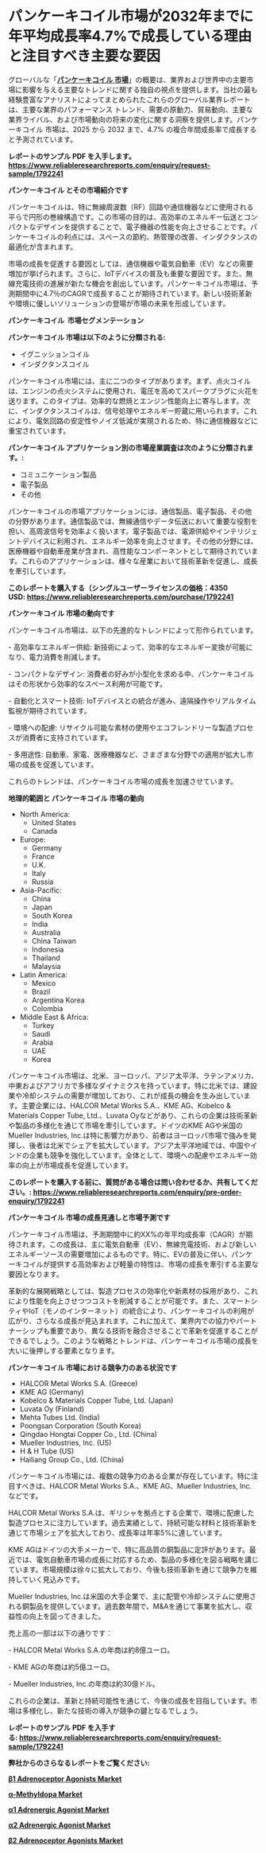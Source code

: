 <p><h1>パンケーキコイル市場が2032年までに年平均成長率4.7%で成長している理由と注目すべき主要な要因</h1></p><p>グローバルな「<a href="https://www.reliableresearchreports.com/pancake-coil-r1792241?utm_campaign=107&utm_medium=6&utm_source=Github&utm_content=ia&utm_term=21032025&utm_id=pancake-coil"><strong>パンケーキコイル 市場</strong></a>」の概要は、業界および世界中の主要市場に影響を与える主要なトレンドに関する独自の視点を提供します。当社の最も経験豊富なアナリストによってまとめられたこれらのグローバル業界レポートは、主要な業界のパフォーマンス トレンド、需要の原動力、貿易動向、主要な業界ライバル、および市場動向の将来の変化に関する洞察を提供します。パンケーキコイル 市場は、2025 から 2032 まで、4.7% の複合年間成長率で成長すると予測されています。</p>
<p><strong>レポートのサンプル PDF を入手します。</strong><strong><a href="https://www.reliableresearchreports.com/enquiry/request-sample/1792241?utm_campaign=107&utm_medium=6&utm_source=Github&utm_content=ia&utm_term=21032025&utm_id=pancake-coil">https://www.reliableresearchreports.com/enquiry/request-sample/1792241</a></strong></p>
<p><strong>パンケーキコイル とその市場紹介です</strong></p>
<p><p>パンケーキコイルは、特に無線周波数（RF）回路や通信機器などに使用される平らで円形の巻線構造です。この市場の目的は、高効率のエネルギー伝送とコンパクトなデザインを提供することで、電子機器の性能を向上させることです。パンケーキコイルの利点には、スペースの節約、熱管理の改善、インダクタンスの最適化が含まれます。</p><p>市場の成長を促進する要因としては、通信機器や電気自動車（EV）などの需要増加が挙げられます。さらに、IoTデバイスの普及も重要な要因です。また、無線充電技術の進展が新たな機会を創出しています。パンケーキコイル市場は、予測期間中に4.7％のCAGRで成長することが期待されています。新しい技術革新や環境に優しいソリューションの登場が市場の未来を形成しています。</p><strong><a href="|AUTHORITHY_DOMAIN_URL|?utm_campaign=107&utm_medium=6&utm_source=Github&utm_content=ia&utm_term=21032025&utm_id=pancake-coil"></a></strong></p>
<p><strong>パンケーキコイル&nbsp;</strong><strong>&nbsp;市場セグメンテーション</strong></p>
<p><strong>パンケーキコイル 市場は以下のように分類される:</strong>&nbsp;</p>
<p><ul><li>イグニッションコイル</li><li>インダクタンスコイル</li></ul></p>
<p><p>パンケーキコイル市場には、主に二つのタイプがあります。まず、点火コイルは、エンジンの点火システムに使用され、電圧を高めてスパークプラグに火花を送ります。このタイプは、効率的な燃焼とエンジン性能向上に寄与します。次に、インダクタンスコイルは、信号処理やエネルギー貯蔵に用いられます。これにより、電気回路の安定性やノイズ低減が実現されるため、特に通信機器などに重宝されています。</p></p>
<p><strong> パンケーキコイル アプリケーション別の市場産業調査は次のように分類されます。:</strong></p>
<p><ul><li>コミュニケーション製品</li><li>電子製品</li><li>その他</li></ul></p>
<p><p>パンケーキコイルの市場アプリケーションには、通信製品、電子製品、その他の分野があります。通信製品では、無線通信やデータ伝送において重要な役割を担い、高周波信号を効率よく扱います。電子製品では、電源供給やインテリジェントデバイスに利用され、エネルギー効率を向上させます。その他の分野には、医療機器や自動車産業が含まれ、高性能なコンポーネントとして期待されています。これらのアプリケーションは、様々な産業において技術革新を促進し、成長を牽引しています。</p></p>
<p><strong>このレポートを購入する（シングルユーザーライセンスの価格：4350 USD:</strong><strong>&nbsp;<a href="https://www.reliableresearchreports.com/purchase/1792241?utm_campaign=107&utm_medium=6&utm_source=Github&utm_content=ia&utm_term=21032025&utm_id=pancake-coil">https://www.reliableresearchreports.com/purchase/1792241</a></strong></p>
<p><strong>パンケーキコイル 市場の動向です</strong></p>
<p><p>パンケーキコイル市場は、以下の先進的なトレンドによって形作られています。</p><p>- 高効率なエネルギー供給: 新技術によって、効率的なエネルギー変換が可能になり、電力消費を削減します。</p><p>- コンパクトなデザイン: 消費者の好みが小型化を求める中、パンケーキコイルはその形状から効率的なスペース利用が可能です。</p><p>- 自動化とスマート技術: IoTデバイスとの統合が進み、遠隔操作やリアルタイム監視が期待されています。</p><p>- 環境への配慮: リサイクル可能な素材の使用やエコフレンドリーな製造プロセスが消費者に支持されています。</p><p>- 多用途性: 自動車、家電、医療機器など、さまざまな分野での適用が拡大し市場の成長を促進しています。</p><p>これらのトレンドは、パンケーキコイル市場の成長を加速させています。</p></p>
<p><strong>地理的範囲と パンケーキコイル 市場の動向</strong></p>
<p><ul>
    <li>
        North America:
        <ul>
            <li>United States</li>
            <li>Canada</li>
        </ul>
    </li>
    <li>
        Europe:
        <ul>
            <li>Germany</li>
            <li>France</li>
            <li>U.K.</li>
            <li>Italy</li>
            <li>Russia</li>
        </ul>
    </li>
    <li>
        Asia-Pacific:
        <ul>
            <li>China</li>
            <li>Japan</li>
            <li>South Korea</li>
            <li>India</li>
            <li>Australia</li>
            <li>China Taiwan</li>
            <li>Indonesia</li>
            <li>Thailand</li>
            <li>Malaysia</li>
        </ul>
    </li>
    <li>
        Latin America:
        <ul>
            <li>Mexico</li>
            <li>Brazil</li>
            <li>Argentina Korea</li>
            <li>Colombia</li>
        </ul>
    </li>
    <li>
        Middle East & Africa:
        <ul>
            <li>Turkey</li>
            <li>Saudi</li>
            <li>Arabia</li>
            <li>UAE</li>
            <li>Korea</li>
        </ul>
    </li>
    </ul></p>
<p><p>パンケーキコイル市場は、北米、ヨーロッパ、アジア太平洋、ラテンアメリカ、中東およびアフリカで多様なダイナミクスを持っています。特に北米では、建設業や冷却システムの需要が増加しており、これが成長の機会を生み出しています。主要企業には、HALCOR Metal Works S.A.、KME AG、Kobelco & Materials Copper Tube, Ltd.、Luvata Oyなどがあり、これらの企業は技術革新や製品の多様化を通じて市場を牽引しています。ドイツのKME AGや米国のMueller Industries, Inc.は特に影響力があり、前者はヨーロッパ市場で強みを発揮し、後者は北米でシェアを拡大しています。アジア太平洋地域では、中国やインドの企業も競争を強化しています。全体として、環境への配慮やエネルギー効率の向上が市場成長を促進しています。</p></p>
<p><strong>このレポートを購入する前に、質問がある場合は問い合わせるか、共有してください。:&nbsp;<a href="https://www.reliableresearchreports.com/enquiry/pre-order-enquiry/1792241?utm_campaign=107&utm_medium=6&utm_source=Github&utm_content=ia&utm_term=21032025&utm_id=pancake-coil">https://www.reliableresearchreports.com/enquiry/pre-order-enquiry/1792241</a></strong></p>
<p><strong>パンケーキコイル 市場の成長見通しと市場予測です</strong></p>
<p><p>パンケーキコイル市場は、予測期間中に約XX%の年平均成長率（CAGR）が期待されます。この成長は、主に電気自動車（EV）、無線充電技術、および新しいエネルギーソースの需要増加によるものです。特に、EVの普及に伴い、パンケーキコイルが提供する高効率および軽量の特性は、市場の成長を牽引する主要な要因となります。</p><p>革新的な展開戦略としては、製造プロセスの効率化や新素材の採用があり、これにより性能を向上させつつコストを削減することが可能です。また、スマートシティやIoT（モノのインターネット）の統合により、パンケーキコイルの利用が広がり、さらなる成長が見込まれます。これに加えて、業界内での協力やパートナーシップも重要であり、異なる技術を融合させることで革新を促進することができるでしょう。このような戦略とトレンドは、パンケーキコイル市場の成長を大いに後押しする要素となります。</p></p>
<p><strong>パンケーキコイル 市場における競争力のある状況です</strong></p>
<p><ul><li>HALCOR Metal Works S.A. (Greece)</li><li>KME AG (Germany)</li><li>Kobelco & Materials Copper Tube, Ltd. (Japan)</li><li>Luvata Oy (Finland)</li><li>Mehta Tubes Ltd. (India)</li><li>Poongsan Corporation (South Korea)</li><li>Qingdao Hongtai Copper Co., Ltd. (China)</li><li>Mueller Industries, Inc. (US)</li><li>H & H Tube (US)</li><li>Hailiang Group Co., Ltd. (China)</li></ul></p>
<p><p>パンケーキコイル市場には、複数の競争力のある企業が存在しています。特に注目すべきは、HALCOR Metal Works S.A.、KME AG、Mueller Industries, Inc.などです。</p><p>HALCOR Metal Works S.A.は、ギリシャを拠点とする企業で、環境に配慮した製造プロセスに注力しています。過去実績として、持続可能な材料と技術革新を通じて市場シェアを拡大しており、成長率は年率5%に達しています。</p><p>KME AGはドイツの大手メーカーで、特に高品質の銅製品に定評があります。最近では、電気自動車市場の成長に対応するため、製品の多様化を図る戦略を講じています。市場規模は徐々に拡大しており、今後も技術革新を通じて競争力を維持していく見込みです。</p><p>Mueller Industries, Inc.は米国の大手企業で、主に配管や冷却システムに使用される銅製品を提供しています。過去数年間で、M&Aを通じて事業を拡大し、収益性の向上を図ってきました。</p><p>売上高の一部は以下の通りです：</p><p>- HALCOR Metal Works S.A.の年商は約8億ユーロ。</p><p>- KME AGの年商は約5億ユーロ。</p><p>- Mueller Industries, Inc.の年商は約30億ドル。</p><p>これらの企業は、革新と持続可能性を通じて、今後の成長を目指しています。市場は多様化し、新たな技術の導入が競争の鍵となるでしょう。</p></p>
<p><strong>レポートのサンプル PDF を入手する:&nbsp;<a href="https://www.reliableresearchreports.com/enquiry/request-sample/1792241?utm_campaign=107&utm_medium=6&utm_source=Github&utm_content=ia&utm_term=21032025&utm_id=pancake-coil">https://www.reliableresearchreports.com/enquiry/request-sample/1792241</a></strong></p>
<p></p>
<p></p>
<p></p>
<p></p>
<p><strong>弊社からのさらなるレポートをご覧ください:</strong></p>
<p><strong><p><a href="https://github.com/reahmmunises/Market-Research-Report-List-1/blob/main/b1-adrenoceptor-agonists-market.md?utm_campaign=107&utm_medium=6&utm_source=Github&utm_content=ia&utm_term=21032025&utm_id=pancake-coil">β1 Adrenoceptor Agonists Market</a></p><p><a href="https://github.com/latzerelfigo48/Market-Research-Report-List-1/blob/main/a-methyldopa-market.md?utm_campaign=107&utm_medium=6&utm_source=Github&utm_content=ia&utm_term=21032025&utm_id=pancake-coil">α-Methyldopa Market</a></p><p><a href="https://github.com/pilukypalis/Market-Research-Report-List-1/blob/main/a1-adrenergic-agonist-market.md?utm_campaign=107&utm_medium=6&utm_source=Github&utm_content=ia&utm_term=21032025&utm_id=pancake-coil">α1 Adrenergic Agonist Market</a></p><p><a href="https://github.com/jugutstam/Market-Research-Report-List-1/blob/main/a2-adrenergic-agonist-market.md?utm_campaign=107&utm_medium=6&utm_source=Github&utm_content=ia&utm_term=21032025&utm_id=pancake-coil">α2 Adrenergic Agonist Market</a></p><p><a href="https://github.com/moratronak3q/Market-Research-Report-List-1/blob/main/b2-adrenoceptor-agonists-market.md?utm_campaign=107&utm_medium=6&utm_source=Github&utm_content=ia&utm_term=21032025&utm_id=pancake-coil">β2 Adrenoceptor Agonists Market</a></p></strong></p>